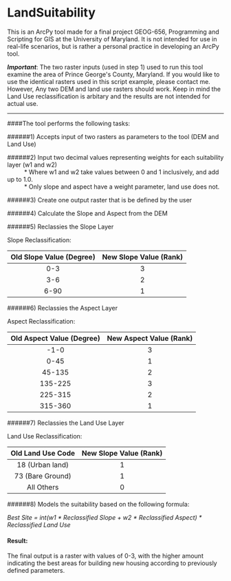 # LandSuitability


This is an ArcPy tool made for a final project GEOG-656, Programming and Scripting for GIS at the University of Maryland. It is not intended for use in real-life scenarios, but is rather a personal practice in developing an ArcPy tool.   

**_Important_**: The two raster inputs (used in step 1) used to run this tool examine the area of Prince George's County, Maryland. If you would like to use the identical rasters used in this script example, please contact me. However, Any two DEM and land use rasters should work. Keep in mind the Land Use reclassification is arbitary and the results are not intended for actual use.
_______________________

####The tool performs the following tasks:  

######1) Accepts input of two rasters as parameters to the tool (DEM and Land Use)  

######2) Input two decimal values representing weights for each suitability layer (w1 and w2)  
&nbsp;&nbsp;&nbsp;&nbsp;&nbsp;&nbsp;&nbsp;&nbsp;&nbsp;&nbsp;* Where w1 and w2 take values between 0 and 1 inclusively, and add up to 1.0.     
&nbsp;&nbsp;&nbsp;&nbsp;&nbsp;&nbsp;&nbsp;&nbsp;&nbsp;&nbsp;* Only slope and aspect have a weight parameter, land use does not.  

######3) Create one output raster that is be defined by the user  

######4) Calculate the Slope and Aspect from the DEM  

######5) Reclassies the Slope Layer 

Slope Reclassification:   

Old Slope Value (Degree)  | New Slope Value (Rank)
:-------------: | :-------------:
0-3  | 3
3-6  | 2 
6-90  | 1

######6) Reclassies the Aspect Layer  

Aspect Reclassification:   

Old Aspect Value (Degree)  | New Aspect Value (Rank)
:-------------: | :-------------:
-1-0  | 3
0-45  | 1 
45-135  | 2
135-225  | 3
225-315  | 2
315-360  | 1

######7) Reclassies the Land Use Layer  

Land Use Reclassification:   

Old Land Use Code  | New Slope Value (Rank)
:-------------: | :-------------:
18 (Urban land)  | 1
73 (Bare Ground)  | 1 
All Others  | 0

######8) Models the suitability based on the following formula:  

*Best Site = int(w1 * Reclassified Slope + w2 * Reclassified Aspect) * Reclassified Land Use*    

#### Result:    
The final output is a raster with values of 0-3, with the higher amount indicating the best areas for building new housing according to previously defined parameters. 
